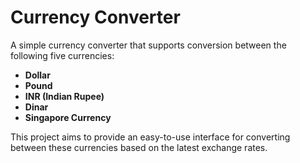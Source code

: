 # Currency Converter

A simple currency converter that supports conversion between the following five currencies:

- **Dollar**
- **Pound**
- **INR (Indian Rupee)**
- **Dinar**
- **Singapore Currency**

This project aims to provide an easy-to-use interface for converting between these currencies based on the latest exchange rates.
